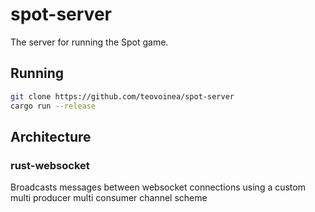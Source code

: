# spot-server

The server for running the Spot game.

## Running

```bash
git clone https://github.com/teovoinea/spot-server
cargo run --release
```

## Architecture

### rust-websocket

Broadcasts messages between websocket connections using a custom multi producer multi consumer channel scheme